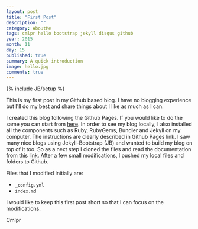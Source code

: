 ```yaml
---
layout: post
title: "First Post"
description: ""
category: AboutMe
tags: cmlpr hello bootstrap jekyll disqus github
year: 2015
month: 11
day: 15
published: true
summary: A quick introduction
image: hello.jpg
comments: true
---
```


{% include JB/setup %}

This is my first post in my Github based blog. I have no blogging experience but I'll do my best and share things about I like as much as I can. 

I created this blog following the Github Pages. If you would like to do the same you can start from <a href="https://pages.github.com" target="_blank">here</a>. In order to see my blog locally, I also installed all the components such as Ruby, RubyGems, Bundler and Jekyll on my computer. The instructions are clearly described in Github Pages link. I saw many nice blogs using Jekyll-Bootstrap (JB) and wanted to build my blog on top of it too. So as a next step I cloned the files and read the documentation from this <a href="http://jekyllrb.com" target="_blank"> link</a>. After a few small modifications, I pushed my local files and folders to Github. 

Files that I modified initially are:

<ul>
	<li><code>_config.yml</code></li>
	<li><code>index.md</code></li>
</ul>

I would like to keep this first post short so that I can focus on the modifications. 

Cmlpr